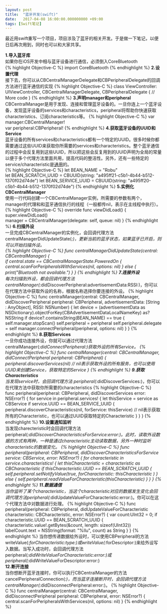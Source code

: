 ```yaml
---
layout: post
title:  "蓝牙开发(swift)"
date:   2017-04-08 16:00:00.000000000 +09:00
tags: [Swift笔记]
---
```

最近用swift重写一个项目，项目涉及了蓝牙的相关开发。于是做一下笔记，以便日后再次用到，同时也可以和大家共享。

**1.导入蓝牙库**    
如果你在iOS开发中相与蓝牙设备进行通信，必须倒入CoreBluetooth        
{% highlight Objective-C %}
import CoreBluetooth
{% endhighlight %}
**2.设置代理**    
接下去，你可以从CBCentralManagerDelegate和CBPeripheralDelegate的回调方法进行蓝牙通信的实现
{% highlight Objective-C %}
class ViewController: UIViewController, CBCentralManagerDelegate, CBPeripheralDelegate {
  // More code
}
{% endhighlight %}
**3.声明manager和peripheral**    
CBCentralManager是用于发现、连接和管理蓝牙设备的。一旦你连上一个蓝牙设备，发现蓝牙设备的services和characteristics，peripheral将帮助你快速获取characteristics、订阅characteristics等。
{% highlight Objective-C %}
var manager:CBCentralManager!  
var peripheral:CBPeripheral!
{% endhighlight %}
**4.获取蓝牙设备的UUID和Service**    
蓝牙设备的所有services和characteristics都有一个特定的UUID。很多时候你都需要通过这些UUID来获取你所需要的services和characteristics。整个蓝牙通信的过程中会反复用到这些UUID，所以把这些会反复用到的UUID声明为全局的常量以便于多个代理方法里面共用，提高代码的整洁性。另外，还有一些特定的service/characteristic是[通用]的。    
{% highlight Objective-C %}
let BEAN_NAME = "Robu"  
let BEAN_SCRATCH_UUID = CBUUID(string: "a495ff21-c5b1-4b44-b512-1370f02d74de")
let BEAN_SERVICE_UUID = CBUUID(string: "a495ff20-c5b1-4b44-b512-1370f02d74de")
{% endhighlight %}
**5.实例化CBCentralManager**    
使用一行代码创建一个CBCentralManager实例，所需要的参数有两个，manager的代理和和蓝牙通信执行的线程（一般都传nil，表示在主线程中执行）。
{% highlight Objective-C %}
override func viewDidLoad() {  
  super.viewDidLoad()        
  manager = CBCentralManager(delegate: self, queue: nil)
}
{% endhighlight %}
**6.扫描外设**    
一旦完成CBCentralManager的实例化，会回调代理方法centralManagerDidUpdateState(_:)，更新当前的蓝牙状态，如果蓝牙已开启，则可以开始扫描外设。    
{% highlight Objective-C %}
func centralManagerDidUpdateState(central: CBCentralManager) {  
  if central.state == CBCentralManagerState.PoweredOn {
    central.scanForPeripheralsWithServices(nil, options: nil)
  } else {
    print("Bluetooth not available.")
  }
}
{% endhighlight %}
**7.连接外设**    
每次扫描到外设，都会回调代理方法
centralManager(_:didDiscoverPeripheral:advertisementData:RSSI:)，你可以在代理方法中获取外设的名称，根据名称选择你要连接的外设。
{% highlight Objective-C %}
func centralManager(central: CBCentralManager, didDiscoverPeripheral peripheral: CBPeripheral, advertisementData: [String : AnyObject], RSSI: NSNumber) {
  let device = (advertisementData as NSDictionary).objectForKey(CBAdvertisementDataLocalNameKey) as? NSString
  if device?.containsString(BEAN_NAME) == true {
    self.manager.stopScan()
    self.peripheral = peripheral
    self.peripheral.delegate = self
    manager.connectPeripheral(peripheral, options: nil)
  }
}
{% endhighlight %}
**8.获取Services**    
一旦你成功连接外设，你就可以通过代理方法centralManager(_:didConnectPeripheral:)获取外设的所有Service。
{% highlight Objective-C %}
func centralManager(central: CBCentralManager, didConnectPeripheral peripheral: CBPeripheral) {
  peripheral.discoverServices(nil) // nil表示获取外设的所有服务，也可以使用UUID来创建Service，获取特定的Service
}
{% endhighlight %}
**9.获取Characteristics**    
当发现service时，会回调代理方法
peripheral(_:didDiscoverServices:)，你可以在代理方法中获取你所需要的characteristics
{% highlight Objective-C %}
func peripheral(peripheral: CBPeripheral, didDiscoverServices error: NSError?) {
  for service in peripheral.services! {
    let thisService = service as CBService
    if service.UUID == BEAN_SERVICE_UUID {
      peripheral.discoverCharacteristics(nil, forService: thisService) // nil表示获取所有的Characteristic，也可以通过UUID获取特定的Characteristic
    }
  }
}
{% endhighlight %}
**10.设置通知监听**    
当发现charecteristic时会回调代理方法
peripheral(_:didDiscoverCharacteristicsForService:error:)。此时，读取外设数据的方式有两种，一种是通过characteristic主动读取数据，另外一种时监听characteristic的数据变化。
{% highlight Objective-C %}
func peripheral(peripheral: CBPeripheral, didDiscoverCharacteristicsForService service: CBService, error: NSError?) {
  for characteristic in service.characteristics! {
    let thisCharacteristic = characteristic as CBCharacteristic
    if thisCharacteristic.UUID == BEAN_SCRATCH_UUID {
      self.peripheral.setNotifyValue(true, forCharacteristic: thisCharacteristic
      )
    }
    else {
	self.peripheral.readValueForCharacteristic(thisCharacteristic)
    }
  }
}
{% endhighlight %}
**11.数据通信**    
当你监听了某个characteristic，当这个characteristic对应的数据发生变化会回调代理方法peripheral(_:didUpdateValueForCharacteristic:error:)。你可以在这个代理方法中对数据进行处理。
{% highlight Objective-C %}
func peripheral(peripheral: CBPeripheral, didUpdateValueForCharacteristic characteristic: CBCharacteristic, error: NSError?) {
  var count:UInt32 = 0;
  if characteristic.UUID == BEAN_SCRATCH_UUID {
    characteristic.value!.getBytes(&count, length: sizeof(UInt32))
    labelCount.text = NSString(format: "%llu", count) as String
  }
}
{% endhighlight %}
当你想传递数据给外设时，可以使用CBPeripheral的方法writeValue(_:forCharacteristic:type:)或writeValue(_:forDescriptor:)来给外设写入数据。当写入成功时，会回调代理方法peripheral(_:didWriteValueForCharacteristic:error:)或
peripheral(_:didWriteValueForDescriptor:error:)    
**12.断开连接**    
当你想断开蓝牙连接时，你可以执行CBCentralManager的方法cancelPeripheralConnection(_:)，而当蓝牙连接断开时，会回调代理方法centralManager(_:didDisconnectPeripheral:error:)。
{% highlight Objective-C %}
func centralManager(central: CBCentralManager, didDisconnectPeripheral peripheral: CBPeripheral, error: NSError?) {
  central.scanForPeripheralsWithServices(nil, options: nil)
}
{% endhighlight %}

[通用]:https://www.bluetooth.com/specifications/gatt/services


